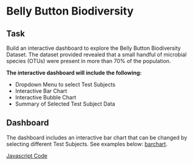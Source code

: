 # Belly Button Biodiversity

## Task
Build an interactive dashboard to explore the Belly Button Biodiversity Dataset. The dataset provided revealed that a small handful of microbial species (OTUs) were present in more than 70% of the population. 

<b>The interactive dashboard will include the following:</b>
- Dropdown Menu to select Test Subjects
- Interactive Bar Chart 
- Interactive Bubble Chart
- Summary of Selected Test Subject Data


## Dashboard

The dashboard includes an interactive bar chart that can be changed by selecting different Test Subjects. See examples below:
[barchart](https://github.com/jessfett/HW-15/blob/main/Images/bar.png).  

[Javascript Code](https://github.com/jessfett/HW15/blob/main/StarterCode/static/js/app.js)
